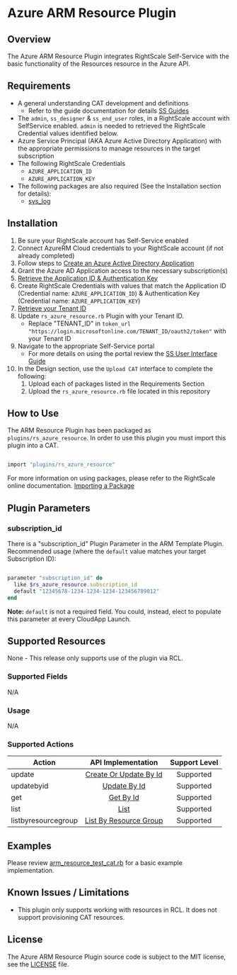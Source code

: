 # Azure ARM Resource Plugin

## Overview

The Azure ARM Resource Plugin integrates RightScale Self-Service with the basic functionality of the Resources resource in the Azure API.

## Requirements

- A general understanding CAT development and definitions
  - Refer to the guide documentation for details [SS Guides](http://docs.rightscale.com/ss/guides/)
- The `admin`, `ss_designer` & `ss_end_user` roles, in a RightScale account with SelfService enabled.  `admin` is needed to retrieved the RightScale Credential values identified below.
- Azure Service Principal (AKA Azure Active Directory Application) with the appropriate permissions to manage resources in the target subscription
- The following RightScale Credentials
  - `AZURE_APPLICATION_ID`
  - `AZURE_APPLICATION_KEY`
- The following packages are also required (See the Installation section for details):
  - [sys_log](../../libraries/sys_log.rb)


## Installation

1. Be sure your RightScale account has Self-Service enabled
1. Connect AzureRM Cloud credentials to your RightScale account (if not already completed)
1. Follow steps to [Create an Azure Active Directory Application](https://docs.microsoft.com/en-us/azure/azure-resource-manager/resource-group-create-service-principal-portal#create-an-azure-active-directory-application)
1. Grant the Azure AD Application access to the necessary subscription(s)
1. [Retrieve the Application ID & Authentication Key](https://docs.microsoft.com/en-us/azure/azure-resource-manager/resource-group-create-service-principal-portal#get-application-id-and-authentication-key)
1. Create RightScale Credentials with values that match the Application ID (Credential name: `AZURE_APPLICATION_ID`) & Authentication Key (Credential name: `AZURE_APPLICATION_KEY`)
1. [Retrieve your Tenant ID](https://docs.microsoft.com/en-us/azure/azure-resource-manager/resource-group-create-service-principal-portal#get-tenant-id)
1. Update `rs_azure_resource.rb` Plugin with your Tenant ID.
   - Replace "TENANT_ID" in `token_url "https://login.microsoftonline.com/TENANT_ID/oauth2/token"` with your Tenant ID
1. Navigate to the appropriate Self-Service portal
   - For more details on using the portal review the [SS User Interface Guide](http://docs.rightscale.com/ss/guides/ss_user_interface_guide.html)
1. In the Design section, use the `Upload CAT` interface to complete the following:
   1. Upload each of packages listed in the Requirements Section
   1. Upload the `rs_azure_resource.rb` file located in this repository

## How to Use

The ARM Resource Plugin has been packaged as `plugins/rs_azure_resource`. In order to use this plugin you must import this plugin into a CAT.

```ruby

import "plugins/rs_azure_resource"
```

For more information on using packages, please refer to the RightScale online documentation. [Importing a Package](http://docs.rightscale.com/ss/guides/ss_packaging_cats.html#importing-a-package)

## Plugin Parameters

### subscription_id

There is a "subscription_id" Plugin Parameter in the ARM Template Plugin.  Recommended usage (where the `default` value matches your target Subscription ID):

```ruby

parameter "subscription_id" do
  like $rs_azure_resource.subscription_id
  default "12345678-1234-1234-1234-123456789012"
end
```

**Note:** `default` is not a required field.  You could, instead, elect to populate this parameter at every CloudApp Launch.

## Supported Resources

None - This release only supports use of the plugin via RCL.

### Supported Fields

N/A

### Usage

N/A

### Supported Actions

| Action | API Implementation | Support Level |
|--------------|:----:|:-------------:|
| update | [Create Or Update By Id](https://docs.microsoft.com/en-us/rest/api/resources/resources/createorupdatebyid) | Supported |
| updatebyid | [Update By Id](https://docs.microsoft.com/en-us/rest/api/resources/resources/updatebyid) | Supported |
| get | [Get By Id](https://docs.microsoft.com/en-us/rest/api/resources/resources/getbyid) | Supported |
| list | [List](https://docs.microsoft.com/en-us/rest/api/resources/resources/list) | Supported |
| listbyresourcegroup | [List By Resource Group](https://docs.microsoft.com/en-us/rest/api/resources/resources/listbyresourcegroup) | Supported |


## Examples

Please review [arm_resource_test_cat.rb](./arm_resource_test_cat.rb) for a basic example implementation.

## Known Issues / Limitations

- This plugin only supports working with resources in RCL. It does not support provisioning CAT resources.

## License

The Azure ARM Resource Plugin source code is subject to the MIT license, see the [LICENSE](../../LICENSE) file.



